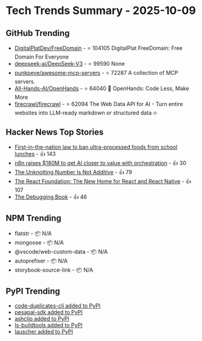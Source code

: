 # Tech Trends Summary - 2025-10-09

## GitHub Trending
- [DigitalPlatDev/FreeDomain](https://github.com/DigitalPlatDev/FreeDomain) - ⭐ 104105
  DigitalPlat FreeDomain: Free Domain For Everyone
- [deepseek-ai/DeepSeek-V3](https://github.com/deepseek-ai/DeepSeek-V3) - ⭐ 99590
  None
- [punkpeye/awesome-mcp-servers](https://github.com/punkpeye/awesome-mcp-servers) - ⭐ 72287
  A collection of MCP servers.
- [All-Hands-AI/OpenHands](https://github.com/All-Hands-AI/OpenHands) - ⭐ 64040
  🙌 OpenHands: Code Less, Make More
- [firecrawl/firecrawl](https://github.com/firecrawl/firecrawl) - ⭐ 62094
  The Web Data API for AI - Turn entire websites into LLM-ready markdown or structured data 🔥

## Hacker News Top Stories
- [First-in-the-nation law to ban ultra-processed foods from school lunches](https://www.gov.ca.gov/2025/10/08/governor-newsom-signs-first-in-the-nation-law-to-ban-ultra-processed-foods-from-school-lunches/) - 👍 143
- [n8n raises $180M to get AI closer to value with orchestration](https://blog.n8n.io/series-c/) - 👍 30
- [The Unknotting Number Is Not Additive](https://divisbyzero.com/2025/10/08/the-unknotting-number-is-not-additive/) - 👍 79
- [The React Foundation: The New Home for React and React Native](https://engineering.fb.com/2025/10/07/open-source/introducing-the-react-foundation-the-new-home-for-react-react-native/) - 👍 107
- [The Debugging Book](https://www.debuggingbook.org/) - 👍 46

## NPM Trending
- flatstr - 📦 N/A
- mongoose - 📦 N/A
- @vscode/web-custom-data - 📦 N/A
- autoprefixer - 📦 N/A
- storybook-source-link - 📦 N/A

## PyPI Trending
- [code-duplicates-cli added to PyPI](https://pypi.org/project/code-duplicates-cli/)
- [pesapal-sdk added to PyPI](https://pypi.org/project/pesapal-sdk/)
- [ashclip added to PyPI](https://pypi.org/project/ashclip/)
- [ls-buildtools added to PyPI](https://pypi.org/project/ls-buildtools/)
- [lauscher added to PyPI](https://pypi.org/project/lauscher/)
